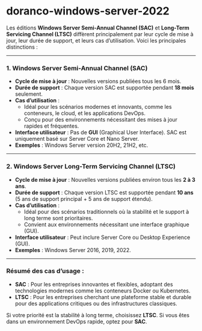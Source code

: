 # doranco-windows-server-2022
Les éditions **Windows Server Semi-Annual Channel (SAC)** et **Long-Term Servicing Channel (LTSC)** diffèrent principalement par leur cycle de mise à jour, leur durée de support, et leurs cas d’utilisation. Voici les principales distinctions :

---

### **1. Windows Server Semi-Annual Channel (SAC)**

- **Cycle de mise à jour** : Nouvelles versions publiées tous les 6 mois.
- **Durée de support** : Chaque version SAC est supportée pendant **18 mois** seulement.
- **Cas d’utilisation** : 
  - Idéal pour les scénarios modernes et innovants, comme les conteneurs, le cloud, et les applications DevOps.
  - Conçu pour des environnements nécessitant des mises à jour rapides et fréquentes.
- **Interface utilisateur** : Pas de **GUI** (Graphical User Interface). SAC est uniquement basé sur Server Core et Nano Server.
- **Exemples** : Windows Server version 20H2, 21H2, etc.

---

### **2. Windows Server Long-Term Servicing Channel (LTSC)**

- **Cycle de mise à jour** : Nouvelles versions publiées environ tous les **2 à 3 ans**.
- **Durée de support** : Chaque version LTSC est supportée pendant **10 ans** (5 ans de support principal + 5 ans de support étendu).
- **Cas d’utilisation** : 
  - Idéal pour des scénarios traditionnels où la stabilité et le support à long terme sont prioritaires.
  - Convient aux environnements nécessitant une interface graphique (GUI).
- **Interface utilisateur** : Peut inclure Server Core ou Desktop Experience (GUI).
- **Exemples** : Windows Server 2016, 2019, 2022.

---

### **Résumé des cas d’usage :**
- **SAC** : Pour les entreprises innovantes et flexibles, adoptant des technologies modernes comme les conteneurs Docker ou Kubernetes.
- **LTSC** : Pour les entreprises cherchant une plateforme stable et durable pour des applications critiques ou des infrastructures classiques.

Si votre priorité est la stabilité à long terme, choisissez **LTSC**. Si vous êtes dans un environnement DevOps rapide, optez pour **SAC**.
